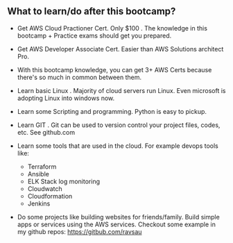 ## What to learn/do after this bootcamp? 

- Get AWS Cloud Practioner Cert. Only $100 . The knowledge in this bootcamp + Practice exams should get you prepared. 
- Get AWS Developer Associate Cert. Easier than AWS Solutions architect Pro. 
- With this bootcamp knowledge, you can get 3+ AWS Certs because there's so much in common between them.

- Learn basic Linux . Majority of cloud servers run Linux. Even microsoft is adopting Linux into windows now.
- Learn some Scripting and programming. Python is easy to pickup.
- Learn GIT . Git can be used to version control your project files, codes, etc. See github.com
- Learn some tools that are used in the cloud. For example devops tools like:
  - Terraform
  - Ansible
  - ELK Stack log monitoring 
  - Cloudwatch
  - Cloudformation
  - Jenkins


- Do some projects like building websites for friends/family. Build simple apps or services using the AWS services. Checkout some example in my github repos: https://gitbub.com/ravsau
